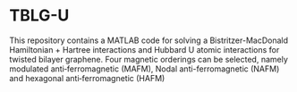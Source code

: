 # TBLG-U
This repository contains a MATLAB code for solving a Bistritzer-MacDonald Hamiltonian + Hartree interactions and Hubbard U atomic interactions for twisted bilayer graphene.  Four magnetic orderings can be selected, namely modulated anti‐ferromagnetic (MAFM), Nodal anti-ferromagnetic (NAFM) and hexagonal anti‐ferromagnetic (HAFM)
